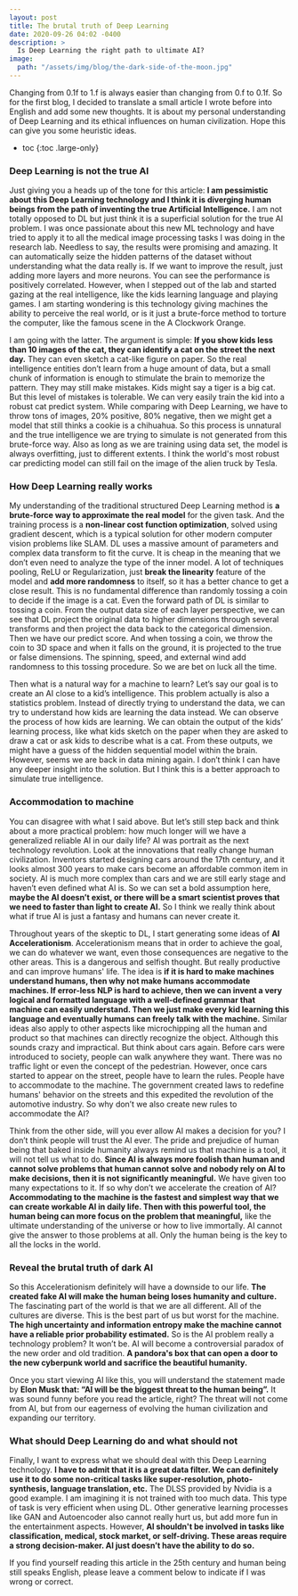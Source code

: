 ```yaml
---
layout: post
title: The brutal truth of Deep Learning
date: 2020-09-26 04:02 -0400
description: >
  Is Deep Learning the right path to ultimate AI? 
image:
  path: "/assets/img/blog/the-dark-side-of-the-moon.jpg"
---
```


Changing from 0.1f to 1.f is always easier than changing from 0.f to 0.1f. So for the first blog, I decided to translate a small article I wrote before into English and add some new thoughts. It is about my personal understanding of Deep Learning and its ethical influences on human civilization. Hope this can give you some heuristic ideas.  

* toc
{:toc .large-only}

### Deep Learning is not the true AI

Just giving you a heads up of the tone for this article: **I am pessimistic about this Deep Learning technology and I think it is diverging human beings from the path of inventing the true Artificial Intelligence.** I am not totally opposed to DL but just think it is a superficial solution for the true AI problem. I was once passionate about this new ML technology and have tried to apply it to all the medical image processing tasks I was doing in the research lab. Needless to say, the results were promising and amazing. It can automatically seize the hidden patterns of the dataset without understanding what the data really is. If we want to improve the result, just adding more layers and more neurons. You can see the performance is positively correlated. However, when I stepped out of the lab and started gazing at the real intelligence, like the kids learning language and playing games. I am starting wondering is this technology giving machines the ability to perceive the real world, or is it just a brute-force method to torture the computer, like the famous scene in the A Clockwork Orange.  

I am going with the latter. The argument is simple: **If you show kids less than 10 images of the cat, they can identify a cat on the street the next day.** They can even sketch a cat-like figure on paper. So the real intelligence entities don’t learn from a huge amount of data, but a small chunk of information is enough to stimulate the brain to memorize the pattern. They may still make mistakes. Kids might say a tiger is a big cat. But this level of mistakes is tolerable. We can very easily train the kid into a robust cat predict system. While comparing with Deep Learning, we have to throw tons of images, 20% positive, 80% negative, then we might get a model that still thinks a cookie is a chihuahua. So this process is unnatural and the true intelligence we are trying to simulate is not generated from this brute-force way. Also as long as we are training using data set, the model is always overfitting, just to different extents. I think the world's most robust car predicting model can still fail on the image of the alien truck by Tesla. 

### How Deep Learning really works

My understanding of the traditional structured Deep Learning method is **a brute-force way to approximate the real model** for the given task. And the training process is a **non-linear cost function optimization**, solved using gradient descent, which is a typical solution for other modern computer vision problems like SLAM. DL uses a massive amount of parameters and complex data transform to fit the curve. It is cheap in the meaning that we don’t even need to analyze the type of the inner model. A lot of techniques pooling, ReLU or Regularization, just **break the linearity** feature of the model and **add more randomness** to itself, so it has a better chance to get a close result. This is no fundamental difference than randomly tossing a coin to decide if the image is a cat. Even the forward path of DL is similar to tossing a coin. From the output data size of each layer perspective, we can see that DL project the original data to higher dimensions through several transforms and then project the data back to the categorical dimension. Then we have our predict score. And when tossing a coin, we throw the coin to 3D space and when it falls on the ground, it is projected to the true or false dimensions. The spinning, speed, and external wind add randomness to this tossing procedure. So we are bet on luck all the time.

Then what is a natural way for a machine to learn? Let’s say our goal is to create an AI close to a kid’s intelligence. This problem actually is also a statistics problem. Instead of directly trying to understand the data, we can try to understand how kids are learning the data instead. We can observe the process of how kids are learning. We can obtain the output of the kids’ learning process, like what kids sketch on the paper when they are asked to draw a cat or ask kids to describe what is a cat. From these outputs, we might have a guess of the hidden sequential model within the brain. However, seems we are back in data mining again. I don’t think I can have any deeper insight into the solution. But I think this is a better approach to simulate true intelligence. 

### Accommodation to machine 

You can disagree with what I said above. But let’s still step back and think about a more practical problem: how much longer will we have a generalized reliable AI in our daily life? AI was portrait as the next technology revolution. Look at the innovations that really change human civilization. Inventors started designing cars around the 17th century, and it looks almost 300 years to make cars become an affordable common item in society. AI is much more complex than cars and we are still early stage and haven’t even defined what AI is. So we can set a bold assumption here, **maybe the AI doesn’t exist, or there will be a smart scientist proves that we need to faster than light to create AI.** So I think we really think about what if true AI is just a fantasy and humans can never create it.

Throughout years of the skeptic to DL, I start generating some ideas of **AI Accelerationism**. Accelerationism means that in order to achieve the goal, we can do whatever we want, even those consequences are negative to the other areas. This is a dangerous and selfish thought. But really productive and can improve humans' life. The idea is **if it is hard to make machines understand humans, then why not make humans accommodate machines. If error-less NLP is hard to achieve, then we can invent a very logical and formatted language with a well-defined grammar that machine can easily understand. Then we just make every kid learning this language and eventually humans can freely talk with the machine.** Similar ideas also apply to other aspects like microchipping all the human and product so that machines can directly recognize the object. Although this sounds crazy and impractical. But think about cars again. Before cars were introduced to society, people can walk anywhere they want. There was no traffic light or even the concept of the pedestrian. However, once cars started to appear on the street, people have to learn the rules. People have to accommodate to the machine. The government created laws to redefine humans' behavior on the streets and this expedited the revolution of the automotive industry. So why don’t we also create new rules to accommodate the AI?

Think from the other side, will you ever allow AI makes a decision for you? I don’t think people will trust the AI ever. The pride and prejudice of human being that baked inside humanity always remind us that machine is a tool, it will not tell us what to do. **Since AI is always more foolish than human and cannot solve problems that human cannot solve and nobody rely on AI to make decisions, then it is not significantly meaningful.** We have given too many expectations to it. If so why don’t we accelerate the creation of AI? **Accommodating to the machine is the fastest and simplest way that we can create workable AI in daily life. Then with this powerful tool, the human being can more focus on the problem that meaningful,** like the ultimate understanding of the universe or how to live immortally. AI cannot give the answer to those problems at all. Only the human being is the key to all the locks in the world. 

### Reveal the brutal truth of dark AI

So this Accelerationism definitely will have a downside to our life. **The created fake AI will make the human being loses humanity and culture.** The fascinating part of the world is that we are all different. All of the cultures are diverse. This is the best part of us but worst for the machine. **The high uncertainty and information entropy make the machine cannot have a reliable prior probability estimated.** So is the AI problem really a technology problem? It won’t be. AI will become a controversial paradox of the new order and old tradition. **A pandora's box that can open a door to the new cyberpunk world and sacrifice the beautiful humanity.**

Once you start viewing AI like this, you will understand the statement made by **Elon Musk that: “AI will be the biggest threat to the human being”.** It was sound funny before you read the article, right? The threat will not come from AI, but from our eagerness of evolving the human civilization and expanding our territory. 

### What should Deep Learning do and what should not

Finally, I want to express what we should deal with this Deep Learning technology. **I have to admit that it is a great data filter. We can definitely use it to do some non-critical tasks like super-resolution, photo-synthesis, language translation, etc.** The DLSS provided by Nvidia is a good example. I am imagining it is not trained with too much data. This type of task is very efficient when using DL. Other generative learning processes like GAN and Autoencoder also cannot really hurt us, but add more fun in the entertainment aspects. However, **AI shouldn't be involved in tasks like classification, medical, stock market, or self-driving. These areas require a strong decision-maker. AI just doesn’t have the ability to do so.**

If you find yourself reading this article in the 25th century and human being still speaks English, please leave a comment below to indicate if I was wrong or correct. 